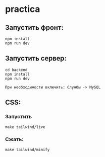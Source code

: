 # practica

## Запустить фронт:
```
npm install
npm run dev
```

## Запустить сервер:
```
cd backend
npm install
npm run dev

При необходимости включить: Службы -> MySQL
```

## CSS:
### Запустить
```
make tailwind/live
```

### Сжать:
```
make tailwind/minify
```